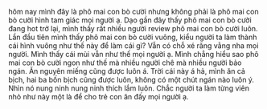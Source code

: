 hôm nay mình đây là phô mai con bò cười nhưng không phải là phô mai con bò cười hình tam giác mọi người ạ. Dạo gần đây thấy phô mai con bò cười đang hot trở lại, mình thấy rất nhiều người review phô mai con bò cười luôn. Lần đầu tiên mình thấy phô mai con bò cười vuông, kiểu người ta làm thành cái hình vuông như thế này để làm cái gì? Vẫn có chỗ xé răng vằng nha mọi người. Mình thấy cái mùi vẫn như thế mọi người ạ. Mình chẳng hiểu sao phô mai con bò cười ngon như thế mà nhiều người chê mà nhiều người bảo ngán. Ăn nguyên miếng cũng được luôn á. Trời cái này á hả, mình ăn cả bịch, hai ba bốn bịch cũng được luôn, không có một chút ngán nào luôn ý. Nhìn nó nung ninh nung ninh thích lắm luôn. Chắc người ta làm từng viên nhỏ như này một là để cho trẻ con ăn đấy mọi người ạ.